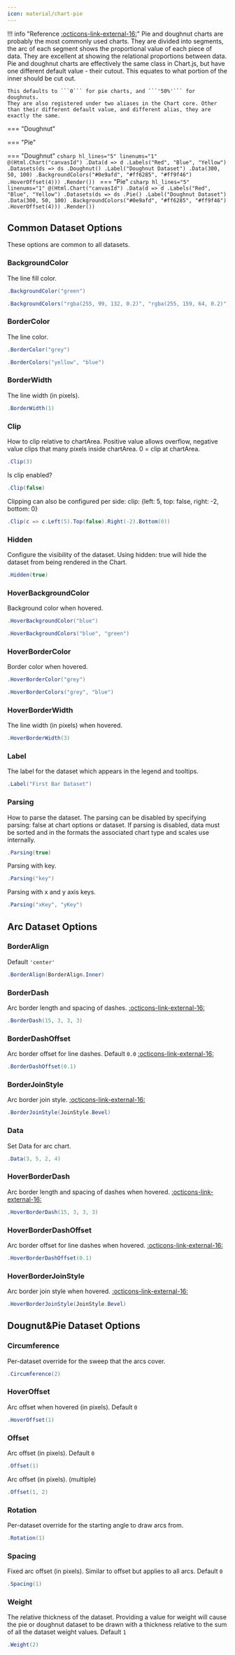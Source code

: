 ```yaml
---
icon: material/chart-pie
---
```


!!! info "Reference [:octicons-link-external-16:](https://www.chartjs.org/docs/latest/charts/doughnut.html)"
	Pie and doughnut charts are probably the most commonly used charts. They are divided into segments, the arc of each segment shows the proportional value of each piece of data.
	They are excellent at showing the relational proportions between data.
	Pie and doughnut charts are effectively the same class in Chart.js, but have one different default value - their cutout. This equates to what portion of the inner should be cut out. 
	
	This defaults to ```0``` for pie charts, and ```'50%'``` for doughnuts.
	They are also registered under two aliases in the Chart core. Other than their different default value, and different alias, they are exactly the same.
	
<script src="https://cdn.jsdelivr.net/npm/chart.js"></script>
=== "Doughnut"
	<canvas id="canvasId1"></canvas>
	<script>
		new Chart(document.getElementById('canvasId1'),
				{
	  "data": {
		"labels": [
		  "Red",
		  "Blue",
		  "Yellow"
		],
		"datasets": [
		  {
			"hoverOffset": 4,
			"data": [
			  300,
			  50,
			  100
			],
			"label": "Doughnut Dataset",
			"type": "doughnut",
			"backgroundColor": [
			  "#0e9afd",
			  "#ff6285",
			  "#ff9f46"
			]
		  }
		]
	  }
	}
		);
	</script>

=== "Pie"
	<canvas id="canvasId2"></canvas>
	<script>
		new Chart(document.getElementById('canvasId2'),
				{
	  "data": {
		"labels": [
		  "Red",
		  "Blue",
		  "Yellow"
		],
		"datasets": [
		  {
			"hoverOffset": 4,
			"data": [
			  300,
			  50,
			  100
			],
			"label": "Doughnut Dataset",
			"type": "pie",
			"backgroundColor": [
			  "#0e9afd",
			  "#ff6285",
			  "#ff9f46"
			]
		  }
		]
	  }
	}
		);
	</script>

</hr>

=== "Doughnut"
	```csharp hl_lines="5" linenums="1"
	@(Html.Chart("canvasId")
	.Data(d => d
		.Labels("Red", "Blue", "Yellow")
		.Datasets(ds => ds
			.Doughnut()
			.Label("Doughnut Dataset")
			.Data(300, 50, 100)
			.BackgroundColors("#0e9afd", "#ff6285", "#ff9f46")
			.HoverOffset(4)))
	.Render())
	```
=== "Pie"
	```csharp hl_lines="5" linenums="1"
	@(Html.Chart("canvasId")
	.Data(d => d
		.Labels("Red", "Blue", "Yellow")
		.Datasets(ds => ds
			.Pie()
			.Label("Doughnut Dataset")
			.Data(300, 50, 100)
			.BackgroundColors("#0e9afd", "#ff6285", "#ff9f46")
			.HoverOffset(4)))
	.Render())
	```

## Common Dataset Options
These options are common to all datasets.

### BackgroundColor
The line fill color.
```csharp
.BackgroundColor("green")
```
```csharp
.BackgroundColors("rgba(255, 99, 132, 0.2)", "rgba(255, 159, 64, 0.2)")
```

### BorderColor
The line color.
```csharp
.BorderColor("grey")
```
```csharp
.BorderColors("yellow", "blue")
```

### BorderWidth
The line width (in pixels).
```csharp
.BorderWidth(1)
```

### Clip
How to clip relative to chartArea. Positive value allows overflow, negative value clips that many pixels inside chartArea.
0 = clip at chartArea.
```csharp
.Clip(3)
```
Is clip enabled?
```csharp
.Clip(false)
```
Clipping can also be configured per side: clip: {left: 5, top: false, right: -2, bottom: 0}
```csharp
.Clip(c => c.Left(5).Top(false).Right(-2).Bottom(0))
```

### Hidden
Configure the visibility of the dataset. Using hidden: true will hide the dataset from being rendered in the Chart.
```csharp
.Hidden(true)
```

### HoverBackgroundColor
Background color when hovered.
```csharp
.HoverBackgroundColor("blue")
```
```csharp
.HoverBackgroundColors("blue", "green")
```

### HoverBorderColor
Border color when hovered.
```csharp
.HoverBorderColor("grey")
```
```csharp
.HoverBorderColors("grey", "blue")
```

### HoverBorderWidth
The line width (in pixels) when hovered.
```csharp
.HoverBorderWidth(3)
```

### Label
The label for the dataset which appears in the legend and tooltips.
```csharp
.Label("First Bar Dataset")
```

### Parsing
How to parse the dataset. The parsing can be disabled by specifying parsing: false at chart options or dataset. 
If parsing is disabled, data must be sorted and in the formats the associated chart type and scales use internally.
```csharp
.Parsing(true)
```
Parsing with key.
```csharp
.Parsing("key")
```
Parsing with x and y axis keys.
```csharp
.Parsing("xKey", "yKey")
```

## Arc Dataset Options

### BorderAlign
Default ```'center'```
```csharp
.BorderAlign(BorderAlign.Inner)
```

### BorderDash
Arc border length and spacing of dashes.
[:octicons-link-external-16:](https://developer.mozilla.org/en-US/docs/Web/API/CanvasRenderingContext2D/setLineDash)
```csharp
.BorderDash(15, 3, 3, 3)
```

### BorderDashOffset
Arc border offset for line dashes. Default ```0.0```
[:octicons-link-external-16:](https://developer.mozilla.org/en-US/docs/Web/API/CanvasRenderingContext2D/lineDashOffset)
```csharp
.BorderDashOffset(0.1)
```

### BorderJoinStyle
Arc border join style.
[:octicons-link-external-16:](https://developer.mozilla.org/en-US/docs/Web/API/CanvasRenderingContext2D/lineJoin)
```csharp
.BorderJoinStyle(JoinStyle.Bevel)
```

### Data
Set Data for arc chart.
```csharp
.Data(3, 5, 2, 4)
```

### HoverBorderDash
Arc border length and spacing of dashes when hovered.
[:octicons-link-external-16:](https://developer.mozilla.org/en-US/docs/Web/API/CanvasRenderingContext2D/setLineDash)
```csharp
.HoverBorderDash(15, 3, 3, 3)
```

### HoverBorderDashOffset
Arc border offset for line dashes when hovered.
[:octicons-link-external-16:](https://developer.mozilla.org/en-US/docs/Web/API/CanvasRenderingContext2D/lineDashOffset)
```csharp
.HoverBorderDashOffset(0.1)
```

### HoverBorderJoinStyle
Arc border join style when hovered.
[:octicons-link-external-16:](https://developer.mozilla.org/en-US/docs/Web/API/CanvasRenderingContext2D/lineJoin)
```csharp
.HoverBorderJoinStyle(JoinStyle.Bevel)
```

## Dougnut&Pie Dataset Options

### Circumference
Per-dataset override for the sweep that the arcs cover.
```csharp
.Circumference(2)
```

### HoverOffset
Arc offset when hovered (in pixels). Default ```0```
```csharp
.HoverOffset(1)
```

### Offset
Arc offset (in pixels). Default ```0```
```csharp
.Offset(1)
```
Arc offset (in pixels). (multiple)
```csharp
.Offset(1, 2)
```

### Rotation
Per-dataset override for the starting angle to draw arcs from.
```csharp
.Rotation(1)
```

### Spacing
Fixed arc offset (in pixels). Similar to offset but applies to all arcs. Default ```0```
```csharp
.Spacing(1)
```

### Weight
The relative thickness of the dataset. Providing a value for weight will cause the pie or doughnut dataset to be drawn with
a thickness relative to the sum of all the dataset weight values. Default ```1```
```csharp
.Weight(2)
```


